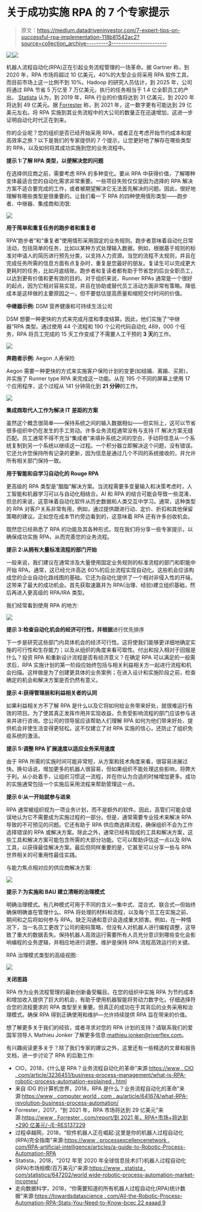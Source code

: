 # 关于成功实施 RPA 的 7 个专家提示

> 原文：<https://medium.datadriveninvestor.com/7-expert-tips-on-successful-rpa-implementation-118b81542ac2?source=collection_archive---------3----------------------->

[![](img/8c8123eeb85534cf6dc6270bcc87782b.png)](http://www.track.datadriveninvestor.com/1B9E)![](img/195349c2ebdbf606a446b919c092440c.png)

机器人流程自动化(RPA)正在引起业务流程管理的一场革命。据 Gartner 称，到 2020 年，RPA 市场将超过 10 亿美元，40%的大型企业将采用 RPA 软件工具，而目前市场上这一比例不到 10%。Hadoop 的研究人员估计，到 2025 年，公司将通过 RPA 节省 5 万亿至 7 万亿美元，执行的任务相当于 1.4 亿全职员工的产出。 [Statista](https://www.statista.com/statistics/647202/worldwide-robotic-process-automation-market-revenues/) 认为，到 2019 年，RPA 行业的价值将达到 31 亿美元，到 2020 年将达到 49 亿美元。据 [Forrester](https://www.forrester.com/report/The+RPA+Market+Will+Reach+29+Billion+By+2021/-/E-RES137229) 称，到 2021 年，这一数字更有可能达到 29 亿美元左右。将 RPA 实施到其业务流程中的大公司的数量正在迅速增加，这进一步证明自动化时代正在到来。

你的企业呢？您的组织是否已经开始采用 RPA，或者正在考虑开始节约成本和提高效率之旅？以下是我们的专家提供的 7 个提示，让您更好地了解存在哪些类型的 RPA，以及如何将其成功实施到您的业务流程中。

**提示 1:了解 RPA 类型，以便解决您的问题**

在选择供应商之前，需要考虑 RPA 的多种变化。要从 RPA 中获得价值，了解哪种变体最适合您的自动化需求非常重要。一些项目失败仅仅是因为选择的 RPA 解决方案不适合要完成的工作，或者被期望解决它无法首先解决的问题。因此，很好地理解有哪些类型是很重要的。让我们看一下 RPA 的四种使用情形类型——跑步者、中继器、集成商和流氓:

![](img/b8a348c6336bf8ea77f47bad8184904e.png)

**用于简单和重复任务的跑步者和重复者**

RPA“跑步者”和“重复者”使用情形采用固定的业务规则。跑步者意味着自动化日常活动，包括简单的任务，比如以某种方式处理输入数据。例如，根据基于规则的标准对申请人的简历进行预先分类，以支持人力资源。当您的流程不太规则，并且在完成任务所需的信息方面有点复杂时，重复是您最好的朋友。复读生可以完成更大更耗时的任务，比如月底结账。跑步者和复读者都有助于节省您的后台全职员工，以达到更有价值和更有效的目的。对于组织来说，Runner RPAs 通常是一个很好的起点，因为它相对容易实现，并且在协助或替代员工活动方面非常有策略。降低成本是这样做的主要原因之一，但不要低估提高质量和缩短交付时间的价值。

**中继器示例:** DSM 营养健康和可持续生活公司

DSM 想要一种更快的方式来完成月度和季度结算。因此，他们实施了“中继器”RPA 类型。通过使用 44 个流程和 190 个公司代码自动化 489，000 个任务，RPA 将员工完成的 15 天工作变成了不需要人工干预的 **3 天**的工作。

![](img/acd8d724e5a8a92fc0e8c9a6e57c9b1e.png)

**奔跑者示例:** Aegon 人寿保险

Aegon 需要一种更快的方式来实施客户保险计划的变更(如结婚、离婚、买房)，并实施了 Runner type RPA 来完成这一功能。从在 195 个不同的屏幕上使用 17 个应用程序，这个过程从 141 分钟简化到 **21 分钟**的工作。

![](img/8d3bbee259b7b4dc9af24bde9da86bfd.png)

**集成商取代人工作为解决 IT 差距的方案**

虽然这个概念很简单——保持系统之间的输入数据相似——但实际上，这可以节省很多组织中仍在发生的手工劳动。许多业务流程通常没有与支持 IT 解决方案无缝匹配。员工通常不得不充当“集成者”来填补系统之间的空白，手动将信息从一个系统复制到另一个系统以继续这一过程。一个积分器立即解决这个问题，没有错误。它还允许您保持所有记录的更新，因为信息是通过几个不同的系统接收的，并允许所有相关部门保持一致。

**用于智能和自学习自动化的 Rouge RPA**

更高级的 RPA 类型是“胭脂”解决方案。当流程需要多变量输入和决策考虑时，人工智能和机器学习可以与自动化相结合。AI 和 RPA 的结合可能会导致一些混淆，但总的来说，这意味着自动化软件从历史数据和人类交互中学习。通常，这种类型的 RPA 对客户关系非常有用，例如，通过提供跟进行动、定价、折扣和其他保留策略的建议。正如您在成本节约旁边看到的，这意味着 RPA 还有许多创收机会。

既然您已经熟悉了 RPA 的功能及其各种形式，现在我们将分享一些专家提示，以确保成功实施 RPA，从而完善您的业务流程。

**提示 2:从拥有大量标准流程的部门开始**

一般来说，我们建议在通常涉及大量使用固定业务规则的标准流程的部门和职能中开始 RPA。通常，这已经允许高达 60%的后台流程实现自动化。这些机会应该构成您的企业自动化路线图的基础。它还为自动化提供了一个相对非侵入性的开端，这带来了最大的成功机会。首先获取速赢并为 RPA(治理、经验)建立组织基础，然后再进入更高级的 RPA/IRA 类型。

我们经常看到使用 RPA 的地方:

![](img/169e7ac6aa9059cbbb559c4ec12749bb.png)

**提示 3:检查自动化机会的经济可行性，并根据**进行优先排序

下一步是研究这些部门内具体机会的经济可行性。这将使我们能够更详细地确定实施的可行性和生存能力；以及从组织的角度来看可取性。付出和投入相对于回报是什么？投资 RPA 和重新设计流程是否有经济意义？在确定 RPA 可以满足的一般需求后，RPA 实施计划的第一阶段应始终包括与相关利益相关方一起进行流程和机会扫描。这样做是为了创建更具体的业务案例；在进入设计和实施阶段之前，检查确定的机会和解决方案是否仍然有意义。

**提示 4:获得管理层和利益相关者的认同**

如果利益相关方不了解 RPA 是什么以及它将如何给业务带来好处，就很难运行有效的项目。为了使其真正发挥作用并实现收益，负责受影响流程的部门应该参与进来并进行咨询。您公司的领导层应该帮助人们理解 RPA 如何为他们带来好处、提供机会并使生活变得更轻松。这不仅建立了对 RPA 实施的信心，还防止了组织免疫系统的激活。

**提示 5:调整 RPA 扩展速度以适应业务采用速度**

由于 RPA 所需的实施时间可能非常短，从方案和技术角度来看，很容易进展过快。换句话说，增加更多的机器人很容易，但如果组织不能处理这些影响，将弊大于利。从小处着手，让组织习惯这一流程，并在你认为合适的时候增加更多。成功的实施通常包括一个实施后采用流程来帮助管理这一点。

**提示 6:从一开始就参与进来**

RPA 通常被组织视为一项业务计划，而不是额外的软件。因此，高管们可能会错误地认为它不需要成为实施过程的一部分。但是，通常需要专业技术来解决 RPA 导致的不可预见的问题。它还有助于 RPA 供应商选择流程，确保组织不会为工作选择错误的 RPA 或解决方案。除此之外，通常已经有现成的工具和解决方案，这些工具和解决方案可能包含所需的大部分功能。它可以帮助评估这一点以及 RPA 工具，以获得最佳解决方案。最后但同样重要的是，它甚至可以分享一些与 RPA 世界相关的可重用性最佳实践。

与能力焦点相对应的供应商解决方案:

![](img/0c0cddf8749117a9bf87d106952e8b8f.png)

**提示 7:为实施和 BAU 建立清晰的治理模式**

明确治理模式。有几种模式可用于不同的含义—集中式、混合式、联合式—但始终确保明确谁在管理什么、RPA 将处理的材料和流程，以及每个员工在实施之前、期间和之后将如何参与 RPA。缺乏沟通和意识会造成重大损害。例如，在一种情况下，当一名员工更改了公司的密码策略，但没有人对机器人进行编程调整，这导致了重大的数据丢失。保持机器人高效运行需要所有人员充分意识到哪些变化会影响编程的业务逻辑，并相应地进行调整。维护是保持 RPA 流程高效运行的关键。

RPA 治理模式类型的高级视图:

![](img/10648b4fa5a7f2f179faacc74343a107.png)

**关闭思路**

RPA 作为业务流程管理的最新创新备受瞩目。在您的组织中实施 RPA 为节约成本和增加收入提供了巨大的机会，有助于使用机器智能将劳动力数字化。仔细选择符合您的流程要求的 RPA 类型至关重要。但真正的成功在于其背后的业务采用和治理模式。确保 RPA 得到正确使用和维护—允许持续提供 RPA 旨在带来的价值。

想了解更多关于我们的经验，或者寻求对您的 RPA 计划的支持？请联系我们的爱国军领导人 Mathieu Jonker 了解更多信息:[mathieu.jonker@riverflex.com](mailto:Mathieu.jonker@riverflex.com)。

有兴趣阅读更多关于？除了我们专家的建议之外，这里还有一些精选的文章和报告文档，进一步讨论了 RPA 的后勤工作:

*   CIO，2018，《什么是 RPA？业务流程自动化的革命”来源:[https://www . CIO . com/article/3236451/business-process-management/what-is-RPA-robotic-process-automation-explained . html](https://www.cio.com/article/3236451/business-process-management/what-is-rpa-robotic-process-automation-explained.html)
*   来自 IDG 的计算机世界，2018，RPA 是什么？业务流程自动化的革命”来源:[https://www . computer world . com . au/article/641674/what-RPA-revolution-business-process-automation/](https://www.computerworld.com.au/article/641674/what-rpa-revolution-business-process-automation/)
*   Forrester，2017，“到 2021 年，RPA 市场将达到 29 亿美元”来源:[https://www . Forrester . com/report/到 2021 年，RPA+市场+将达到+290 亿美元/-/E-RES137229](https://www.forrester.com/report/The+RPA+Market+Will+Reach+29+Billion+By+2021/-/E-RES137229)
*   过程卓越网，2018，“软件机器人正在崛起:这里是你的机器人过程自动化(RPA)完全指南”来源:[https://www . processexcellencenetwork . com/RPA-artificial-intelligence/articles/a-guide-to-Robotic-Process-Automation-RPA](https://www.processexcellencenetwork.com/rpa-artificial-intelligence/articles/a-guide-to-robotic-process-automation-rpa)
*   Statista，2018，“2012 年至 2020 年全球信息技术(IT)机器人过程自动化(RPA)市场规模(百万美元)”来源:[https://www . statista . com/statistics/647202/world wide-robotic-process-automation-market-incomes/](https://www.statista.com/statistics/647202/worldwide-robotic-process-automation-market-revenues/)
*   走向数据科学，2018，“你需要知道的所有机器人过程自动化(RPA)统计数据”来源:[https://towardsdatascience . com/All-the-Robotic-Process-Automation-RPA-Stats-You-Need-to-Know-bcec 22 eaaad 9](https://towardsdatascience.com/all-the-robotic-process-automation-rpa-stats-you-need-to-know-bcec22eaaad9)